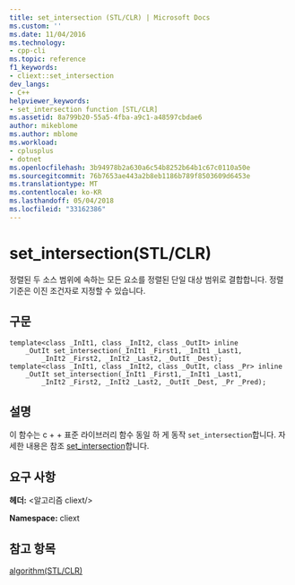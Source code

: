 ```yaml
---
title: set_intersection (STL/CLR) | Microsoft Docs
ms.custom: ''
ms.date: 11/04/2016
ms.technology:
- cpp-cli
ms.topic: reference
f1_keywords:
- cliext::set_intersection
dev_langs:
- C++
helpviewer_keywords:
- set_intersection function [STL/CLR]
ms.assetid: 8a799b20-55a5-4fba-a9c1-a48597cbdae6
author: mikeblome
ms.author: mblome
ms.workload:
- cplusplus
- dotnet
ms.openlocfilehash: 3b94978b2a630a6c54b8252b64b1c67c0110a50e
ms.sourcegitcommit: 76b7653ae443a2b8eb1186b789f8503609d6453e
ms.translationtype: MT
ms.contentlocale: ko-KR
ms.lasthandoff: 05/04/2018
ms.locfileid: "33162386"
---
```

# <a name="setintersection-stlclr"></a>set_intersection(STL/CLR)
정렬된 두 소스 범위에 속하는 모든 요소를 정렬된 단일 대상 범위로 결합합니다. 정렬 기준은 이진 조건자로 지정할 수 있습니다.  
  
## <a name="syntax"></a>구문  
  
```  
template<class _InIt1, class _InIt2, class _OutIt> inline  
    _OutIt set_intersection(_InIt1 _First1, _InIt1 _Last1,  
        _InIt2 _First2, _InIt2 _Last2, _OutIt _Dest);  
template<class _InIt1, class _InIt2, class _OutIt, class _Pr> inline  
    _OutIt set_intersection(_InIt1 _First1, _InIt1 _Last1,  
        _InIt2 _First2, _InIt2 _Last2, _OutIt _Dest, _Pr _Pred);  
```  
  
## <a name="remarks"></a>설명  
 이 함수는 c + + 표준 라이브러리 함수 동일 하 게 동작 `set_intersection`합니다. 자세한 내용은 참조 [set_intersection](../standard-library/algorithm-functions.md#set_intersection)합니다.  
  
## <a name="requirements"></a>요구 사항  
 **헤더:** \<알고리즘 cliext/>  
  
 **Namespace:** cliext  
  
## <a name="see-also"></a>참고 항목  
 [algorithm(STL/CLR)](../dotnet/algorithm-stl-clr.md)